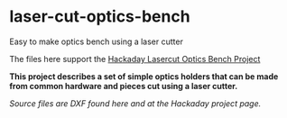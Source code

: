 # laser-cut-optics-bench
Easy to make optics bench using a laser cutter

The files here support the [Hackaday Lasercut Optics Bench Project](https://hackaday.io/project/10707-lasercut-optics-bench)

**This project describes a set of simple optics holders that can be made from common hardware and pieces cut using a laser cutter.**

*Source files are DXF found here and at the Hackaday project page.*
